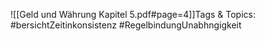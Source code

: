 
![[Geld und Währung Kapitel 5.pdf#page=4]]Tags & Topics:
   #bersichtZeitinkonsistenz
   #RegelbindungUnabhngigkeit